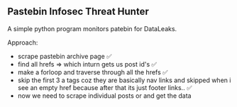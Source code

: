 ## Pastebin Infosec Threat Hunter
A simple python program monitors patebin for DataLeaks.

Approach:
-  scrape pastebin archive page ✅
-  find all hrefs => which inturn gets us post id's ✅
-  make a forloop and traverse through all the hrefs ✅
-  skip the first 3 a tags coz they are basically nav links and skipped when i see an empty href because after that its just footer links.. ✅
-  now we need to scrape individual posts or and get the data 
 
